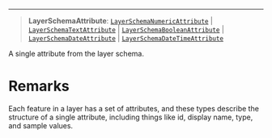 ***

> **LayerSchemaAttribute**: [`LayerSchemaNumericAttribute`](LayerSchemaNumericAttribute.md) | [`LayerSchemaTextAttribute`](LayerSchemaTextAttribute.md) | [`LayerSchemaBooleanAttribute`](LayerSchemaBooleanAttribute.md) | [`LayerSchemaDateAttribute`](LayerSchemaDateAttribute.md) | [`LayerSchemaDateTimeAttribute`](LayerSchemaDateTimeAttribute.md)

A single attribute from the layer schema.

# Remarks

Each feature in a layer has a set of attributes, and these types describe the
structure of a single attribute, including things like id, display name, type, and sample values.
